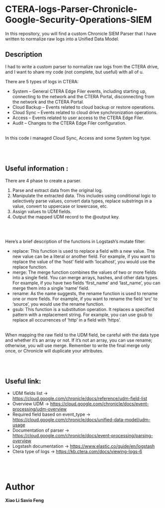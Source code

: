 # CTERA-logs-Parser-Chronicle-Google-Security-Operations-SIEM
In this repository, you will find a custom Chronicle SIEM Parser that I have written to normalize raw logs into a Unified Data Model.

## Description 
I had to write a custom parser to normalize raw logs from the CTERA drive, and I want to share my code (not complete, but useful) with all of u. 

There are 5 types of logs in CTERA:
 - System – General CTERA Edge Filer events, including starting up, connecting to the network and the CTERA Portal, disconnecting from the network and the CTERA Portal.
 - Cloud Backup – Events related to cloud backup or restore operations.
 - Cloud Sync – Events related to cloud drive synchronization operations.
 - Access – Events related to user access to the CTERA Edge Filer.
 - Audit – Changes to the CTERA Edge Filer configuration.
   
<br>
In this code i managed Cloud Sync, Access and some System log type.

<br><br>

## Useful information :
There are 4 phase to create a parser.
1) Parse and extract data from the original log.
2) Manipulate the extracted data. This includes using conditional logic to selectively parse values, convert data types, replace substrings in a value, convert to uppercase or lowercase, etc.
3) Assign values to UDM fields.
4) Output the mapped UDM record to the @output key.

<br> <br>

Here’s a brief description of the functions in Logstash’s mutate filter:
 - replace: This function is used to replace a field with a new value. The new value can be a literal or another field. For example, if you want to replace the value of the ‘host’ field with ‘localhost’, you would use the replace function.
 - merge: The merge function combines the values of two or more fields into a single field. You can merge arrays, hashes, and other data types. For example, if you have two fields ‘first_name’ and ‘last_name’, you can merge them into a single ‘name’ field.
 - rename: As the name suggests, the rename function is used to rename one or more fields. For example, if you want to rename the field ‘src’ to ‘source’, you would use the rename function.
 - gsub: This function is a substitution operation. It replaces a specified pattern with a replacement string. For example, you can use gsub to replace all occurrences of ‘http’ in a field with ‘https’.

<br>
When mapping the raw field to the UDM field, be careful with the data type and whether it’s an array or not. If it’s not an array, you can use rename; otherwise, you will use merge. Remember to write the final merge only once, or Chronicle will duplicate your attributes.


<br><br>
## Useful link:
 - UDM fields list -> https://cloud.google.com/chronicle/docs/reference/udm-field-list
 - Overview UDM -> https://cloud.google.com/chronicle/docs/event-processing/udm-overview
 - Required field based on event_type -> https://cloud.google.com/chronicle/docs/unified-data-model/udm-usage
 - Documentation of parser -> https://cloud.google.com/chronicle/docs/event-processing/parsing-overview
 - Logstash documentation -> https://www.elastic.co/guide/en/logstash
 - Ctera type of logs -> https://kb.ctera.com/docs/viewing-logs-6

<br><br>
# Author
<b>Xiao Li Savio Feng</b>
